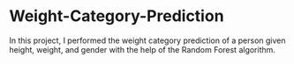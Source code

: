 # Weight-Category-Prediction
In this project, I performed the weight category prediction of a person given height, weight, and gender with the help of the Random Forest algorithm.
